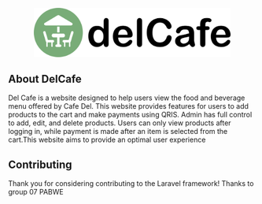 <p align="center"><a href="https://laravel.com" target="_blank"><img src="/public/logo/logo.png" width="400" alt="Laravel Logo"></a></p>


## About DelCafe

Del Cafe is a website designed to help users view the food and beverage menu offered by Cafe Del. This website provides features for users to add products to the cart and make payments using QRIS. Admin has full control to add, edit, and delete products. Users can only view products after logging in, while payment is made after an item is selected from the cart.This website aims to provide an optimal user experience

## Contributing

Thank you for considering contributing to the Laravel framework! Thanks to group 07 PABWE
